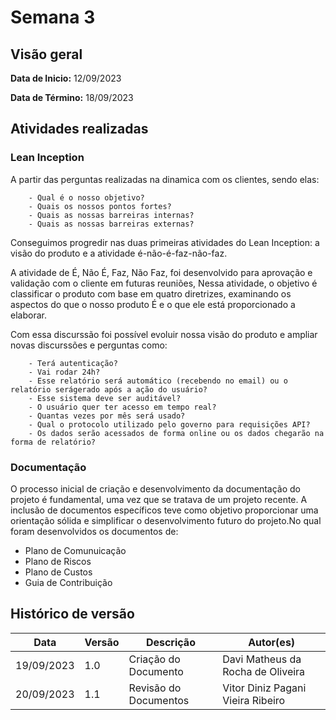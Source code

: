 # Semana 3
## Visão geral
**Data de Inicio:** 12/09/2023

**Data de Término:** 18/09/2023

## Atividades realizadas

### Lean Inception

A  partir das perguntas realizadas na dinamica com os clientes, sendo elas: 

        - Qual é o nosso objetivo?
        - Quais os nossos pontos fortes?
        - Quais as nossas barreiras internas?
        - Quais as nossas barreiras externas?

Conseguimos progredir nas duas primeiras atividades do Lean Inception: a visão do produto e a atividade é-não-é-faz-não-faz.


 A atividade de É, Não É, Faz, Não Faz, foi desenvolvido para aprovação e validação com o cliente em futuras reuniões, Nessa atividade, o objetivo é classificar o produto com base em quatro diretrizes, examinando  os aspectos do que o nosso produto É e o que ele está proporcionado a elaborar.

Com essa discurssão foi possível evoluir nossa visão do produto e ampliar novas discurssões e perguntas como: 

        - Terá autenticação?
        - Vai rodar 24h?
        - Esse relatório será automático (recebendo no email) ou o relatório serágerado após a ação do usuário?
        - Esse sistema deve ser auditável?
        - O usuário quer ter acesso em tempo real?
        - Quantas vezes por mês será usado?
        - Qual o protocolo utilizado pelo governo para requisições API?
        - Os dados serão acessados de forma online ou os dados chegarão na forma de relatório? 

### Documentação 

O processo inicial de criação e desenvolvimento da documentação do projeto é fundamental, uma vez que se tratava de um projeto recente. A inclusão de documentos específicos teve como objetivo proporcionar uma orientação sólida e simplificar o desenvolvimento futuro do projeto.No qual foram desenvolvidos os documentos de:

* Plano de Comunuicação
* Plano de Riscos 
* Plano de Custos
* Guia de Contribuição 


## Histórico de versão
| Data | Versão | Descrição | Autor(es) |
| ---- | ---- | ---- | ---- |
| 19/09/2023 | 1.0 | Criação do Documento | Davi Matheus da Rocha de Oliveira |
| 20/09/2023 | 1.1 | Revisão do Documentos | Vitor Diniz Pagani Vieira Ribeiro |